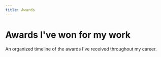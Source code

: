 ```yaml
---
title: Awards
---
```


# Awards I've won for my work

An organized timeline of the awards I've received throughout my career.
